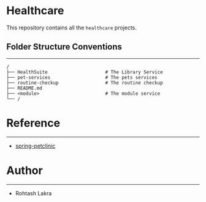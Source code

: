 Healthcare
===

This repository contains all the ```healthcare``` projects.


## Folder Structure Conventions

---

```
/
├── HealthSuite                     # The Library Service
├── pet-services                    # The pets services
├── routine-checkup                 # The routine checkup
├── README.md
├── <module>                        # The module service
└── /
```



# Reference

---

- [spring-petclinic](https://github.com/spring-projects/spring-petclinic)


# Author

---

- Rohtash Lakra

